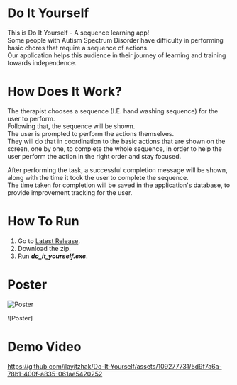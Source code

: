 # Do It Yourself

This is Do It Yourself - A sequence learning app!  
Some people with Autism Spectrum Disorder have difficulty in performing basic chores that require a sequence of actions.  
Our application helps this audience in their journey of learning and training towards independence.

# How Does It Work?

The therapist chooses a sequence (I.E. hand washing sequence) for the user to perform.  
Following that, the sequence will be shown.  
The user is prompted to perform the actions themselves.  
They will do that in coordination to the basic actions that are shown on the screen, one by one, to complete the whole sequence, in order to help the user perform the action in the right order and stay focused.

After performing the task, a successful completion message will be shown, along with the time it took the user to complete the sequence.  
The time taken for completion will be saved in the application's database, to provide improvement tracking for the user.

# How To Run

1. Go to [Latest Release](https://github.com/ilayitzhak/Do-It-Yourself/releases/latest).
2. Download the zip.
3. Run **_do_it_yourself.exe_**.

# Poster
![Poster](https://github.com/ilayitzhak/Do-It-Yourself/assets/109277731/ebd53e6b-dbd5-4319-8b36-a6533d8651df)

![Poster]

# Demo Video
https://github.com/ilayitzhak/Do-It-Yourself/assets/109277731/5d9f7a6a-78b1-400f-a835-061ae5420252


